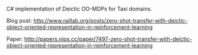 C# implementation of Deictic OO-MDPs for Taxi domains.

Blog post: http://www.raillab.org/posts/zero-shot-transfer-with-deictic-object-oriented-representation-in-reinforcement-learning

Paper: http://papers.nips.cc/paper/7497-zero-shot-transfer-with-deictic-object-oriented-representation-in-reinforcement-learning